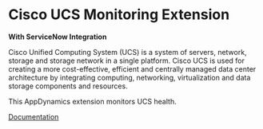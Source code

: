 # Cisco UCS Monitoring Extension
**With ServiceNow Integration**

Cisco Unified Computing System (UCS) is a system of servers, network, storage and storage network in a single platform. Cisco UCS is used for creating a more cost-effective, efficient and centrally managed data center architecture by integrating computing, networking, virtualization and data storage components and resources.

This AppDynamics extension monitors UCS health. 


<a href="https://appdynamics.github.io/ucs-monitoring-extension-ps1" target="_blank">Documentation</a>
